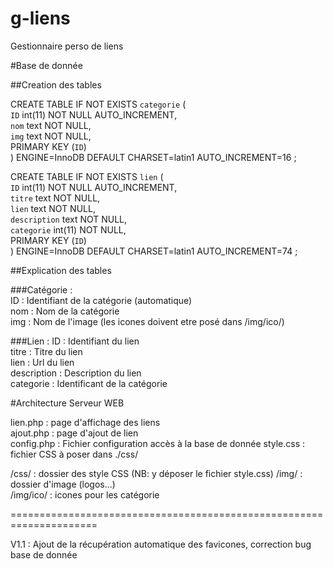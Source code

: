 # g-liens
Gestionnaire perso de liens

#Base de donnée

##Creation des tables

CREATE TABLE IF NOT EXISTS `categorie` (<br>
  `ID` int(11) NOT NULL AUTO_INCREMENT,<br>
  `nom` text NOT NULL,<br>
  `img` text NOT NULL,<br>
  PRIMARY KEY (`ID`)<br>
) ENGINE=InnoDB  DEFAULT CHARSET=latin1 AUTO_INCREMENT=16 ;<br>


CREATE TABLE IF NOT EXISTS `lien` (<br>
  `ID` int(11) NOT NULL AUTO_INCREMENT,<br>
  `titre` text NOT NULL,<br>
  `lien` text NOT NULL,<br>
  `description` text NOT NULL,<br>
  `categorie` int(11) NOT NULL,<br>
  PRIMARY KEY (`ID`)<br>
) ENGINE=InnoDB  DEFAULT CHARSET=latin1 AUTO_INCREMENT=74 ;<br>

##Explication des tables 

###Catégorie :<br>
ID : Identifiant de la catégorie (automatique)<br>
nom : Nom de la catégorie<br>
img : Nom de l'image (les icones doivent etre posé dans /img/ico/)<br>

###Lien :
ID : Identifiant du lien<br>
titre : Titre du lien<br>
lien : Url du lien<br>
description : Description du lien<br>
categorie : Identificant de la catégorie<br>

#Architecture Serveur WEB

lien.php : page d'affichage des liens<br>
ajout.php : page d'ajout de lien<br>
config.php : Fichier configuration accès à la base de donnée
style.css : fichier CSS à poser dans ./css/

/css/ : dossier des style CSS (NB: y déposer le fichier style.css)
/img/ : dossier d'image (logos...)<br>
/img/ico/ : icones pour les catégorie<br>

=====================================================================

V1.1 : Ajout de la récupération automatique des favicones, correction bug base de donnée  
